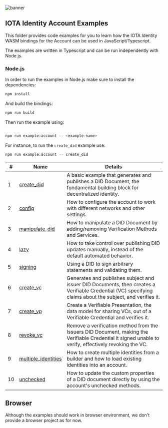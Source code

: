 ![banner](./../../../.meta/identity_banner.png)


## IOTA Identity Account Examples

This folder provides code examples for you to learn how the IOTA Identity WASM bindings for the Account can be used in JavaScript/Typescript.

The examples are written in Typescript and can be run independently with Node.js.

### Node.js

In order to run the examples in Node.js make sure to install the dependencies:

```bash
npm install
```


And build the bindings:

```bash
npm run build
```

Then run the example using:

```bash

npm run example:account -- <example-name>
```

For instance, to run the `create_did` example use:

```bash
npm run example:account -- create_did
```

| # | Name | Details |
| -------- | -------- | -------- |
|1| [create_did](src/create_did.ts)| A basic example that generates and publishes a DID Document, the fundamental building block for decentralized identity.    |
|2| [config](src/config.ts) | How to configure the account to work with different networks and other settings. |
|3| [manipulate_did](src/manipulate_did.ts)|  How to manipulate a DID Document by adding/removing Verification Methods and Services. |
|4| [lazy](src/lazy.ts)|  How to take control over publishing DID updates manually, instead of the default automated behavior. |
|5| [signing](src/signing.ts) | Using a DID to sign arbitrary statements and validating them. |
|6| [create_vc](src/create_vc.ts)             | Generates and publishes subject and issuer DID Documents, then creates a Verifiable Credential (VC) specifying claims about the subject, and verifies it.|
|7| [create_vp](src/create_vp.ts)             | Create a Verifiable Presentation, the data model for sharing VCs, out of a Verifiable Credential and verifies it.      
|8| [revoke_vc](src/revoke_vc.ts)             | Remove a verification method from the Issuers DID Document, making the Verifiable Credential it signed unable to verify, effectively revoking the VC.            
|9| [multiple_identities](src/multiple_identities.ts) | How to create multiple identities from a builder and how to load existing identities into an account. |
|10| [unchecked](src/unchecked.ts) |  How to update the custom properties of a DID document directly by using the account's unchecked methods. |
## Browser

Although the examples should work in browser environment, we don't provide a browser project as for now.
